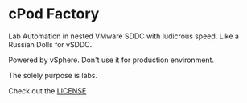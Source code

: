 # cPod Factory
Lab Automation in nested VMware SDDC with ludicrous speed.
Like a Russian Dolls for vSDDC.

Powered by vSphere. Don't use it for production environment.

The solely purpose is labs.

Check out the [LICENSE](https://github.com/bdereims/cPodFactory/blob/master/LICENSE)
